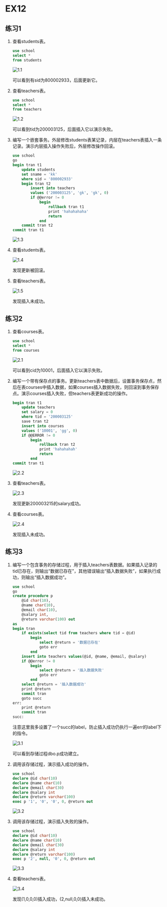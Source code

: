 # EX12

## 练习1

1. 查看students表。

    ```sql
    use school
    select *
    from students
    ```

    ![1.1](1.1.png)

    可以看到有sid为800002933，后面更新它。

2. 查看teachers表。

    ```sql
    use school
    select *
    from teachers
    ```

    ![1.2](1.2.png)

    可以看到tid为200003125，后面插入它以演示失败。

3. 编写一个嵌套事务。外层修改students表某记录，内层在teachers表插入一条记录。演示内层插入操作失败后，外层修改操作回滚。

    ```sql
    use school
    go
    begin tran t1
        update students
        set sname = 'kk'
        where sid = '800002933'
        begin tran t2
            insert into teachers
            values ('200003125', 'gk', 'gk', 0)
            if @@error != 0
                begin
                    rollback tran t1
                    print 'hahahahaha'
                    return
                end
        commit tran t2
    commit tran t1
    ```

    ![1.3](1.3.png)

4. 查看students表。

    ![1.4](1.4.png)

    发现更新被回滚。

5. 查看teachers表。

    ![1.5](1.5.png)

    发现插入未成功。

## 练习2

1. 查看courses表。

    ```sql
    use school
    select *
    from courses
    ```

    ![2.1](2.1.png)

    可以看到cid为10001，后面插入它以演示失败。

2. 编写一个带有保存点的事务。更新teachers表中数据后，设置事务保存点，然后在表courses中插入数据，如果courses插入数据失败，则回滚到事务保存点。演示courses插入失败，但teachers表更新成功的操作。

    ```sql
    begin tran t1
        update teachers
        set salary = 0
        where tid = '200003125'
        save tran t2
        insert into courses
        values ('10001', 'gg', 0)
        if @@ERROR != 0
            begin
                rollback tran t2
                print 'hahahahah'
                return
            end
    commit tran t1
    ```

    ![2.2](2.2.png)

3. 查看teachers表。

    ![2.3](2.3.png)

    发现更新200003215的salary成功。

4. 查看courses表。

    ![2.4](2.4.png)

    发现插入未成功。

## 练习3
1. 编写一个包含事务的存储过程，用于插入teachers表数据。如果插入记录的tid已存在，则输出“数据已存在”，其他错误输出“插入数据失败”，如果执行成功，则输出“插入数据成功”。
    ```sql
    use school
    go
    create procedure p
        @id char(10),
        @name char(10),
        @email char(10),
        @salary int,
        @return varchar(100) out
    as
    begin tran
        if exists(select tid from teachers where tid = @id)
            begin
                select @return = '数据已存在'
                goto err
            end
        insert into teachers values(@id, @name, @email, @salary)
        if @@error != 0
            begin
                select @return = '插入数据失败'
                goto err
            end
        select @return = '插入数据成功'
        print @return
        commit tran
        goto succ
    err:
        print @return
        commit tran
    succ:
    ```

    注意这里我多设置了一个succ的label，防止插入成功仍执行一遍err的label下的指令。

    ![3.1](3.1.png)

    可以看到存储过程dbo.p成功建立。

2. 调用该存储过程，演示插入成功的操作。

    ```sql
    use school
    declare @id char(10)
    declare @name char(10)
    declare @email char(30)
    declare @salary int
    declare @return varchar(100)
    exec p '1', '0', '0', 0, @return out
    ```

    ![3.2](3.2.png)

3. 调用该存储过程，演示插入失败的操作。

    ```sql
    use school
    declare @id char(10)
    declare @name char(10)
    declare @email char(30)
    declare @salary int
    declare @return varchar(100)
    exec p '2', null, '0', 0, @return out
    ```

    ![3.3](3.3.png)

4. 查看teachers表。

    ![3.4](3.4.png)

    发现(1,0,0,0)插入成功，(2,null,0,0)插入未成功。
